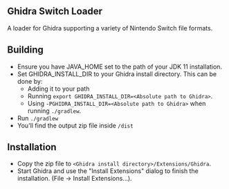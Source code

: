 ## Ghidra Switch Loader

A loader for Ghidra supporting a variety of Nintendo Switch file formats.

## Building
- Ensure you have JAVA_HOME set to the path of your JDK 11 installation.
- Set GHIDRA_INSTALL_DIR to your Ghidra install directory. This can be done by:
    - Adding it to your path
    - Running ``export GHIDRA_INSTALL_DIR=<Absolute path to Ghidra>``.
    - Using ``-PGHIDRA_INSTALL_DIR=<Absolute path to Ghidra>`` when running ``./gradlew``.
- Run ``./gradlew``
- You'll find the output zip file inside `/dist`

## Installation
- Copy the zip file to ``<Ghidra install directory>/Extensions/Ghidra``.
- Start Ghidra and use the "Install Extensions" dialog to finish the installation. (File -> Install Extensions...).